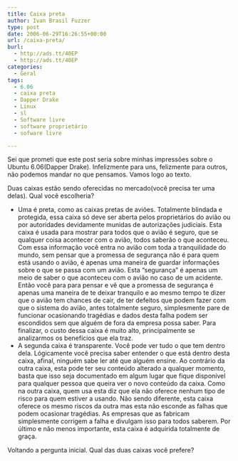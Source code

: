```yaml
---
title: Caixa preta
author: Ivan Brasil Fuzzer
type: post
date: 2006-06-29T16:26:55+00:00
url: /caixa-preta/
burl:
  - http://ads.tt/40EP
  - http://ads.tt/40EP
categories:
  - Geral
tags:
  - 6.06
  - caixa preta
  - Dapper Drake
  - Linux
  - sl
  - Software livre
  - software proprietário
  - sofware livre

---
```

Sei que prometi que este post seria sobre minhas impressões sobre o Ubuntu 6.06(Dapper Drake). Infelizmente para uns, felizmente para outros, não podemos mandar no que pensamos. Vamos logo ao texto.

Duas caixas estão sendo oferecidas no mercado(você precisa ter uma delas). Qual você escolheria?

  * Uma é preta, como as caixas pretas de aviões. Totalmente blindada e protegida, essa caixa só deve ser aberta pelos proprietários do avião ou por autoridades devidamente munidas de autorizações judiciais. Esta caixa é usada para mostrar para todos que o avião é seguro, que se qualquer coisa acontecer com o avião, todos saberão o que aconteceu. Com essa informação você entra no avião com toda a tranquilidade do mundo, sem pensar que a promessa de segurança não é para quem está usando o avião, é apenas uma maneira de guardar informações sobre o que se passa com um avião. Esta &#8220;segurança&#8221; é apenas um meio de saber o que aconteceu com o avião no caso de um acidente. Então você para para pensar e vê que a promessa de segurança é apenas uma maneira de te deixar tranquilo e ao mesmo tempo te dizer que o avião tem chances de cair, de ter defeitos que podem fazer com que o sistema do avião, antes totalmente seguro, simplesmente pare de funcionar ocasionando tragédias e dados desta falha podem ser escondidos sem que alguém de fora da empresa possa saber. Para finalizar, o custo dessa caixa é muito alto, principalmente se analizarmos os benefícios que ela traz.
  * A segunda caixa é transparente. Você pode ver tudo o que tem dentro dela. Lógicamente você precisa saber entender o que está dentro desta caixa, afinal, ninguém sabe ler até que alguém ensine. Ao contrário da outra caixa, esta pode ter seu conteúdo alterado a qualquer momento, basta que isso seja documentado em algum lugar que fique disponível para qualquer pessoa que queira ver o novo conteúdo da caixa. Como na outra caixa, quem usa esta diz que ela não oferece nenhum tipo de risco para quem estiver a usando. Não sendo diferente, esta caixa oferece os mesmo riscos da outra mas esta não esconde as falhas que podem ocasionar tragédias. As empresas que as fabricam simplesmente corrigem a falha e divulgam isso para todos saberem. Por último e não menos importante, esta caixa é adquirida totalmente de graça.

Voltando a pergunta inicial. Qual das duas caixas você prefere?